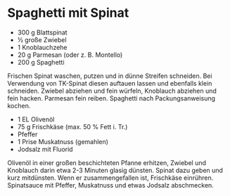 # Spaghetti mit Spinat

- 300 g Blattspinat
- ½ große Zwiebel
- 1 Knoblauchzehe
- 20 g Parmesan (oder z. B. Montello)
- 200 g Spaghetti

Frischen Spinat waschen, putzen und in dünne Streifen schneiden. Bei Verwendung von TK-Spinat diesen auftauen lassen und ebenfalls klein schneiden. Zwiebel abziehen und fein würfeln, Knoblauch abziehen und fein hacken. Parmesan fein reiben. Spaghetti nach Packungsanweisung kochen.


- 1 EL Olivenöl
- 75 g Frischkäse (max. 50 % Fett i. Tr.)
- Pfeffer
- 1 Prise Muskatnuss (gemahlen)
- Jodsalz mit Fluorid
  
Olivenöl in einer großen beschichteten Pfanne erhitzen, Zwiebel und Knoblauch darin etwa 2-3 Minuten glasig dünsten. Spinat dazu geben und kurz mitdünsten. Wenn er zusammengefallen ist, Frischkäse einrühren. Spinatsauce mit Pfeffer, Muskatnuss und etwas Jodsalz abschmecken.
